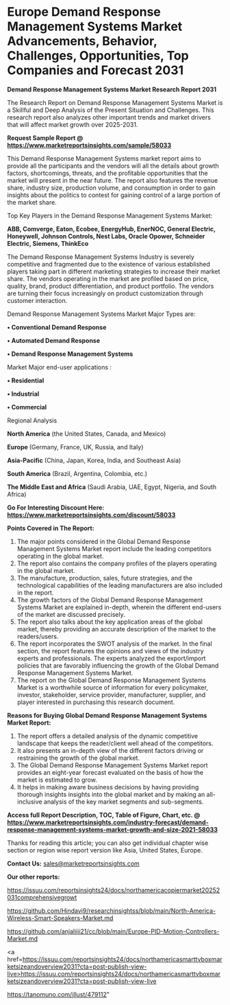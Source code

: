 # Europe Demand Response Management Systems Market Advancements, Behavior, Challenges, Opportunities, Top Companies and Forecast 2031

<strong>Demand Response Management Systems Market Research Report 2031</strong>

The Research Report on Demand Response Management Systems Market is a Skillful and Deep Analysis of the Present Situation and Challenges. This research report also analyzes other important trends and market drivers that will affect market growth over 2025-2031.

<strong>Request Sample Report @ <a href=https://www.marketreportsinsights.com/sample/58033>https://www.marketreportsinsights.com/sample/58033</a></strong>

This Demand Response Management Systems market report aims to provide all the participants and the vendors will all the details about growth factors, shortcomings, threats, and the profitable opportunities that the market will present in the near future. The report also features the revenue share, industry size, production volume, and consumption in order to gain insights about the politics to contest for gaining control of a large portion of the market share.

Top Key Players in the Demand Response Management Systems Market:

<strong>ABB, Comverge, Eaton, Ecobee, EnergyHub, EnerNOC, General Electric, Honeywell, Johnson Controls, Nest Labs, Oracle Opower, Schneider Electric, Siemens, ThinkEco</strong>

The Demand Response Management Systems Industry is severely competitive and fragmented due to the existence of various established players taking part in different marketing strategies to increase their market share. The vendors operating in the market are profiled based on price, quality, brand, product differentiation, and product portfolio. The vendors are turning their focus increasingly on product customization through customer interaction.

Demand Response Management Systems Market Major Types are:

<strong>• Conventional Demand Response

• Automated Demand Response

• Demand Response Management Systems</strong>

Market Major end-user applications :

<strong>• Residential

• Industrial

• Commercial</strong>

Regional Analysis

</u><strong><b>North America</b></strong> (the United States, Canada, and Mexico)

<strong><b>Europe </b></strong>(Germany, France, UK, Russia, and Italy)

<strong><b>Asia-Pacific</b></strong> (China, Japan, Korea, India, and Southeast Asia)

<strong><b>South America</b></strong> (Brazil, Argentina, Colombia, etc.)

<strong><b>The Middle East and Africa</b></strong> (Saudi Arabia, UAE, Egypt, Nigeria, and South Africa)

<strong>Go For Interesting Discount Here: <a href=https://www.marketreportsinsights.com/discount/58033>https://www.marketreportsinsights.com/discount/58033</a></strong>

<strong>Points Covered in The Report:</strong>
<ol>
  <li>The major points considered in the Global Demand Response Management Systems Market report include the leading competitors operating in the global market.</li>
  <li>The report also contains the company profiles of the players operating in the global market.</li>
  <li>The manufacture, production, sales, future strategies, and the technological capabilities of the leading manufacturers are also included in the report.</li>
  <li>The growth factors of the Global Demand Response Management Systems Market are explained in-depth, wherein the different end-users of the market are discussed precisely.</li>
  <li>The report also talks about the key application areas of the global market, thereby providing an accurate description of the market to the readers/users.</li>
  <li>The report incorporates the SWOT analysis of the market. In the final section, the report features the opinions and views of the industry experts and professionals. The experts analyzed the export/import policies that are favorably influencing the growth of the Global Demand Response Management Systems Market.</li>
  <li>The report on the Global Demand Response Management Systems Market is a worthwhile source of information for every policymaker, investor, stakeholder, service provider, manufacturer, supplier, and player interested in purchasing this research document.</li>
</ol>
<strong>Reasons for Buying Global Demand Response Management Systems Market Report:</strong>

<ol>
  <li>The report offers a detailed analysis of the dynamic competitive landscape that keeps the reader/client well ahead of the competitors.</li>
  <li>It also presents an in-depth view of the different factors driving or restraining the growth of the global market.</li>
  <li>The Global Demand Response Management Systems Market report provides an eight-year forecast evaluated on the basis of how the market is estimated to grow.</li>
  <li>It helps in making aware business decisions by having providing thorough insights insights into the global market and by making an all-inclusive analysis of the key market segments and sub-segments.</li>
</ol>
<strong>Access full Report Description, TOC, Table of Figure, Chart, etc. @ <a href=https://www.marketreportsinsights.com/industry-forecast/demand-response-management-systems-market-growth-and-size-2021-58033>https://www.marketreportsinsights.com/industry-forecast/demand-response-management-systems-market-growth-and-size-2021-58033</a></strong>


Thanks for reading this article; you can also get individual chapter wise section or region wise report version like Asia, United States, Europe.

<strong>Contact Us:</strong>
sales@marketreportsinsights.com

<strong>Our other reports:</strong>

<a href=https://issuu.com/reportsinsights24/docs/northamericacopiermarket20252031comprehensivegrowt>https://issuu.com/reportsinsights24/docs/northamericacopiermarket20252031comprehensivegrowt</a>

<a href=https://github.com/Hindavi9/researchinsightss/blob/main/North-America-Wireless-Smart-Speakers-Market.md>https://github.com/Hindavi9/researchinsightss/blob/main/North-America-Wireless-Smart-Speakers-Market.md</a>

<a href=https://github.com/anjaliiii21/cc/blob/main/Europe-PID-Motion-Controllers-Market.md>https://github.com/anjaliiii21/cc/blob/main/Europe-PID-Motion-Controllers-Market.md</a>

<a href=https://issuu.com/reportsinsights24/docs/northamericasmarttvboxmarketsizeandoverview2031?cta=post-publish-view-live>https://issuu.com/reportsinsights24/docs/northamericasmarttvboxmarketsizeandoverview2031?cta=post-publish-view-live</a>

<a href=https://tanomuno.com/illust/479112>https://tanomuno.com/illust/479112</a>"
